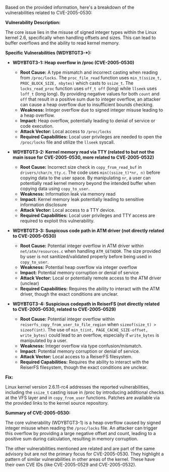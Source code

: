 Based on the provided information, here's a breakdown of the vulnerabilities related to CVE-2005-0530:

**Vulnerability Description:**

The core issue lies in the misuse of signed integer types within the Linux kernel 2.6, specifically when handling offsets and sizes.  This can lead to buffer overflows and the ability to read kernel memory.

**Specific Vulnerabilities (WDYBTGT3-*):**

*   **WDYBTGT3-1: Heap overflow in /proc (CVE-2005-0530)**
    *   **Root Cause:** A type mismatch and incorrect casting when reading from `/proc/locks`. The `proc_file_read` function uses `min_t(ssize_t, PROC_BLOCK_SIZE, nbytes)` which casts to `ssize_t`. The `locks_read_proc` function uses `off_t off` (long) while `llseek` uses `loff_t` (long long). By providing negative values for both `count` and `off` that result in a positive sum due to integer overflow, an attacker can cause a heap overflow due to insufficient bounds checking.
    *   **Weakness:** Integer overflow due to signed integer misuse leading to a heap overflow.
    *   **Impact:** Heap overflow, potentially leading to denial of service or code execution.
    *   **Attack Vector:** Local access to `/proc/locks`
    *   **Required Capabilities:** Local user privileges are needed to open the `/proc/locks` file and utilize the `llseek` syscall.

*  **WDYBTGT3-2: Kernel memory read via TTY (related to but not the main issue for CVE-2005-0530, more related to CVE-2005-0532)**
    *   **Root Cause:** Incorrect size check in `copy_from_read_buf` in `drivers/char/n_tty.c`.  The code uses `min((ssize_t)*nr, n)` before copying data to the user space. By manipulating `nr`, a user can potentially read kernel memory beyond the intended buffer when copying data using `copy_to_user`.
    *  **Weakness:** Information leak via memory read
    *   **Impact:** Kernel memory leak potentially leading to sensitive information disclosure
    *   **Attack Vector:** Local access to a TTY device.
    *  **Required Capabilities:** Local user privileges and TTY access are required to exploit this vulnerability.

*   **WDYBTGT3-3: Suspicous code path in ATM driver (not directly related to CVE-2005-0530)**
     *   **Root Cause:**  Potential integer overflow in ATM driver within `net/atm/resources.c` when handling `ATM_GETADDR`. The size provided by user is not sanitized/validated properly before being used in `copy_to_user`.
    *   **Weakness:** Potential heap overflow via integer overflow
    *   **Impact:** Potential memory corruption or denial of service
    *   **Attack Vector:** Local or potentially remote access to the ATM driver (unclear)
    *  **Required Capabilities:**  Requires the ability to interact with the ATM driver, though the exact conditions are unclear.
*   **WDYBTGT3-4:  Suspicious codepath in ReiserFS (not directly related to CVE-2005-0530, related to CVE-2005-0529)**
    *   **Root Cause:** Potential integer overflow within `reiserfs_copy_from_user_to_file_region` when `sizeof(size_t) > sizeof(int)`. The use of `min_t(int, PAGE_CACHE_SIZE-offset, write_bytes)` could lead to an overflow, especially if `write_bytes` is manipulated by a user.
    *   **Weakness:** Integer overflow via type confusion/mismatch.
    *   **Impact:** Potential memory corruption or denial of service.
    *   **Attack Vector:** Local access to a ReiserFS filesystem.
    *   **Required Capabilities:** Requires the ability to interact with the ReiserFS filesystem, though the exact conditions are unclear.

**Fix:**

Linux kernel version 2.6.11-rc4 addresses the reported vulnerabilities, including the `ssize_t` casting issue in /proc by introducing additional checks at the VFS layer and in `copy_from_user` functions. Patches are available via the provided links to the kernel source repository.

**Summary of CVE-2005-0530:**

The core vulnerability (WDYBTGT3-1) is a heap overflow caused by signed integer misuse when reading the `/proc/locks` file. An attacker can trigger this overflow by providing a large negative offset and count, leading to a positive sum during calculation, resulting in memory corruption.

The other vulnerabilities mentioned are related and are part of the same advisory but are not the primary focus for CVE-2005-0530. They highlight a pattern of similar vulnerabilities in other areas of the kernel.  These have their own CVE IDs (like CVE-2005-0529 and CVE-2005-0532).